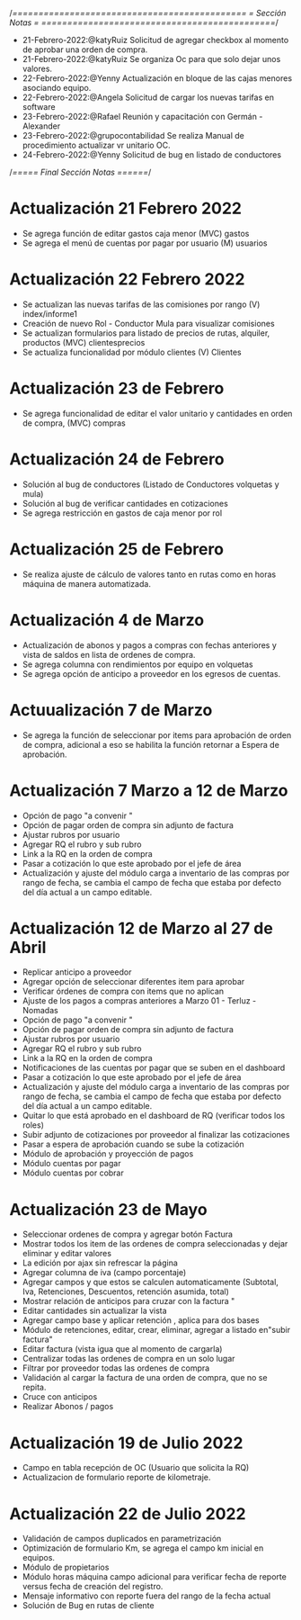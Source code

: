  
/*=============================================
=            Sección Notas           =
=============================================*/

- 21-Febrero-2022:@katyRuiz Solicitud de agregar checkbox al momento de aprobar una orden de compra.
- 21-Febrero-2022:@katyRuiz Se organiza Oc para que solo dejar unos valores.
- 22-Febrero-2022:@Yenny Actualización en bloque de las cajas menores asociando equipo. 
- 22-Febrero-2022:@Angela Solicitud de cargar los nuevas tarifas en software
- 23-Febrero-2022:@Rafael Reunión y capacitación con Germán - Alexander
- 23-Febrero-2022:@grupocontabilidad Se realiza Manual de procedimiento actualizar vr unitario OC.
- 24-Febrero-2022:@Yenny Solicitud de bug en listado de conductores


/*=====  Final Sección Notas  ======*/


# Actualización 21 Febrero 2022 

- Se agrega función de editar gastos caja menor (MVC) gastos
- Se agrega el menú de cuentas por pagar por usuario (M) usuarios

# Actualización 22 Febrero 2022 
 - Se actualizan las nuevas tarifas de las comisiones por rango (V) index/informe1
 - Creación de nuevo Rol - Conductor Mula para visualizar comisiones
 - Se actualizan formularios para listado de precios de rutas, alquiler, productos (MVC) clientesprecios 
 - Se actualiza funcionalidad por módulo clientes (V) Clientes

# Actualización 23 de Febrero 
- Se agrega funcionalidad de editar el valor unitario y cantidades en orden de compra, (MVC) compras

# Actualización 24 de Febrero 

- Solución al bug de conductores (Listado de Conductores volquetas y mula)
- Solución al bug de verificar cantidades en cotizaciones
- Se agrega restricción en gastos de caja menor por rol 

# Actualización 25 de Febrero

- Se realiza ajuste de cálculo de valores tanto en rutas como en horas máquina de manera automatizada. 

# Actualización 4 de Marzo

- Actualización de abonos y pagos a compras con fechas anteriores y vista de saldos en lista de ordenes de compra.
- Se agrega columna con rendimientos por equipo en volquetas
- Se agrega opción de anticipo a proveedor en los egresos de cuentas.

# Actuualización 7 de Marzo

- Se agrega la función de seleccionar por items para aprobación de orden de compra, adicional a eso se habilita la función retornar a Espera de aprobación. 

# Actualización 7 Marzo a 12 de Marzo
- Opción de pago "a convenir "
- Opción de pagar orden de compra sin adjunto de factura
- Ajustar rubros por usuario
- Agregar RQ el rubro y sub rubro
- Link a la RQ en la orden de compra 
- Pasar a cotización lo que este aprobado por el jefe de área
- Actualización y ajuste del módulo carga a inventario de las compras por rango de fecha, se cambia el campo de fecha que estaba por defecto del día actual a un campo editable.

# Actualización 12 de Marzo al 27 de Abril 
-   Replicar anticipo a proveedor
-   Agregar opción de seleccionar diferentes item para aprobar
-   Verificar órdenes de compra con items que no aplican
-   Ajuste de los pagos a compras anteriores a Marzo 01 - Terluz - Nomadas
-   Opción de pago "a convenir "
-   Opción de pagar orden de compra sin adjunto de factura
-   Ajustar rubros por usuario
-   Agregar RQ el rubro y sub rubro
-   Link a la RQ en la orden de compra 
-   Notificaciones de las cuentas por pagar que se suben en el dashboard
-   Pasar a cotización lo que este aprobado por el jefe de área
-   Actualización y ajuste del módulo carga a inventario de las compras por rango de fecha, se cambia el campo de fecha que estaba por defecto del día actual a un campo editable.
-   Quitar lo que está aprobado en el dashboard de RQ (verificar todos los roles)
-   Subir adjunto de cotizaciones por proveedor al finalizar las cotizaciones
-   Pasar a espera de aprobación cuando se sube la cotización 
-   Módulo de aprobación y proyección de pagos 
-   Módulo cuentas por pagar 
-   Módulo cuentas por cobrar
# Actualización 23 de Mayo 

- Seleccionar ordenes de compra y agregar botón Factura
- Mostrar todos los item de las ordenes de compra seleccionadas y dejar eliminar y editar valores
- La edición por ajax  sin refrescar la página
- Agregar columna de iva (campo porcentaje)
- Agregar campos y que estos se calculen automaticamente (Subtotal, Iva, Retenciones, Descuentos, retención asumida, total) 
- Mostrar relación de anticipos para cruzar con la factura "
- Editar cantidades sin actualizar la vista
- Agregar campo base y aplicar retención , aplica para dos bases
- Módulo de retenciones, editar, crear, eliminar, agregar a listado en"subir factura"
- Editar factura (vista igua que al momento de cargarla)
- Centralizar todas las ordenes de compra en un solo lugar
- Filtrar por proveedor todas las ordenes de compra
- Validación al cargar la factura de una orden de compra, que no se repita. 
- Cruce con anticipos
- Realizar Abonos / pagos 

# Actualización 19 de Julio 2022

- Campo en tabla recepción de OC (Usuario que solicita la RQ)
- Actualizacion de formulario reporte de kilometraje.  

# Actualización 22 de Julio 2022

- Validación de campos duplicados en parametrización 
- Optimización de formulario Km, se agrega el campo km inicial en equipos. 
- Módulo de propietarios
- Módulo horas máquina campo adicional para verificar fecha de reporte versus fecha de creación del registro. 
- Mensaje informativo con reporte fuera del rango de la fecha actual 
- Solución de Bug en rutas de cliente



